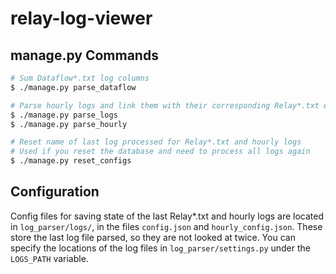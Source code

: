 relay-log-viewer
================

manage.py Commands
------------------
```bash
# Sum Dataflow*.txt log columns
$ ./manage.py parse_dataflow

# Parse hourly logs and link them with their corresponding Relay*.txt entries
$ ./manage.py parse_logs
$ ./manage.py parse_hourly

# Reset name of last log processed for Relay*.txt and hourly logs
# Used if you reset the database and need to process all logs again
$ ./manage.py reset_configs
```

Configuration
------------
Config files for saving state of the last Relay*.txt and hourly logs are located
in `log_parser/logs/`, in the files `config.json` and `hourly_config.json`.
These store the last log file parsed, so they are not looked at twice.  You can
specify the locations of the log files in `log_parser/settings.py` under the
`LOGS_PATH` variable.
